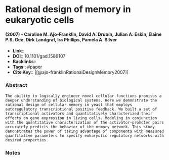 # Rational design of memory in eukaryotic cells

#### (2007) - Caroline M. Ajo-Franklin, David A. Drubin, Julian A. Eskin, Elaine P.S. Gee, Dirk Landgraf, Ira Phillips, Pamela A. Silver

- **Link**:: 
- **DOI**:: 10.1101/gad.1586107
- **Backlinks**:: 
- **Tags**:: #paper
- **Cite Key**:: [[@ajo-franklinRationalDesignMemory2007]]

### Abstract

```
The ability to logically engineer novel cellular functions promises a deeper understanding of biological systems. Here we demonstrate the rational design of cellular memory in yeast that employs autoregulatory transcriptional positive feedback. We built a set of transcriptional activators and quantitatively characterized their effects on gene expression in living cells. Modeling in conjunction with the quantitative characterization of the activator-promoter pairs accurately predicts the behavior of the memory network. This study demonstrates the power of taking advantage of components with measured quantitative parameters to specify eukaryotic regulatory networks with desired properties.
```

### Notes

